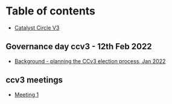 # Table of contents

* [Catalyst Circle V3](README.md)

## Governance day ccv3 - 12th Feb 2022

* [Background -  planning the CCv3 election process, Jan 2022](governance-day-ccv3-12th-feb-2022/background-planning-the-ccv3-election-process-jan-2022.md)

## ccv3 meetings

* [Meeting 1](ccv3-meetings/meeting-1.md)
